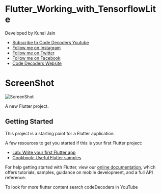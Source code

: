 # Flutter_Working_with_TensorflowLite

Developed by Kunal Jain
- [Subscribe to Code Decoders Youtube](http://bit.ly/CodeDecoders)
- [Follow me on Instagram](https://www.instagram.com/jainkunal528/)
- [Follow me on Twitter](https://twitter.com/KunalJa93189148)
- [Follow me on Facebook](https://www.facebook.com/profile.php?id=100014952732896)
- [Code Decoders Website](https://decoders.code.blog)

# ScreenShot
![ScreenShot](https://imgur.com/eAv1Vsk.png)

A new Flutter project.

## Getting Started

This project is a starting point for a Flutter application.

A few resources to get you started if this is your first Flutter project:

- [Lab: Write your first Flutter app](https://flutter.dev/docs/get-started/codelab)
- [Cookbook: Useful Flutter samples](https://flutter.dev/docs/cookbook)

For help getting started with Flutter, view our
[online documentation](https://flutter.dev/docs), which offers tutorials,
samples, guidance on mobile development, and a full API reference.

To look for more flutter content search codeDecoders in YouTube

